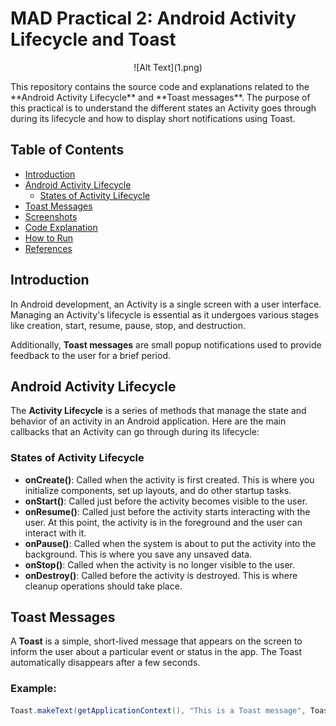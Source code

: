 # MAD Practical 2: Android Activity Lifecycle and Toast
<p align="center">
![Alt Text](1.png)
</p>
This repository contains the source code and explanations related to the **Android Activity Lifecycle** and **Toast messages**. The purpose of this practical is to understand the different states an Activity goes through during its lifecycle and how to display short notifications using Toast.

## Table of Contents
- [Introduction](#introduction)
- [Android Activity Lifecycle](#android-activity-lifecycle)
  - [States of Activity Lifecycle](#states-of-activity-lifecycle)
- [Toast Messages](#toast-messages)
- [Screenshots](#screenshots)
- [Code Explanation](#code-explanation)
- [How to Run](#how-to-run)
- [References](#references)

## Introduction

In Android development, an Activity is a single screen with a user interface. Managing an Activity's lifecycle is essential as it undergoes various stages like creation, start, resume, pause, stop, and destruction.

Additionally, **Toast messages** are small popup notifications used to provide feedback to the user for a brief period.

## Android Activity Lifecycle

The **Activity Lifecycle** is a series of methods that manage the state and behavior of an activity in an Android application. Here are the main callbacks that an Activity can go through during its lifecycle:

### States of Activity Lifecycle

- **onCreate()**: Called when the activity is first created. This is where you initialize components, set up layouts, and do other startup tasks.
- **onStart()**: Called just before the activity becomes visible to the user.
- **onResume()**: Called just before the activity starts interacting with the user. At this point, the activity is in the foreground and the user can interact with it.
- **onPause()**: Called when the system is about to put the activity into the background. This is where you save any unsaved data.
- **onStop()**: Called when the activity is no longer visible to the user.
- **onDestroy()**: Called before the activity is destroyed. This is where cleanup operations should take place.

## Toast Messages

A **Toast** is a simple, short-lived message that appears on the screen to inform the user about a particular event or status in the app. The Toast automatically disappears after a few seconds.

### Example:
```java
Toast.makeText(getApplicationContext(), "This is a Toast message", Toast.LENGTH_SHORT).show();
